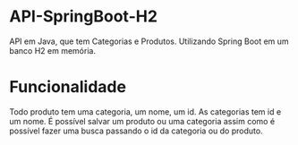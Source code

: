 # API-SpringBoot-H2
API em Java, que tem Categorias e Produtos. Utilizando Spring Boot em um banco H2 em memória.

# Funcionalidade 

 Todo produto tem uma categoria, um nome, um id. As categorias tem id e um nome. É possível salvar um produto ou uma categoria assim como é possível fazer uma busca passando
 o id da categoria ou do produto.
